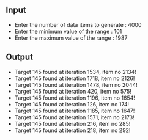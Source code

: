 ## Input 
 - Enter the number of data items to generate : 4000
 - Enter the minimum value of the range : 101
 - Enter the maximum value of the range : 1987

## Output
- Target 145 found at iteration 1534, item no 2134!
- Target 145 found at iteration 1718, item no 2126!
- Target 145 found at iteration 1478, item no 2044!
- Target 145 found at iteration 420, item no 575!
- Target 145 found at iteration 1196, item no 1654!
- Target 145 found at iteration 126, item no 174!
- Target 145 found at iteration 1185, item no 1647!
- Target 145 found at iteration 1571, item no 2173!
- Target 145 found at iteration 216, item no 285!
- Target 145 found at iteration 218, item no 292!

